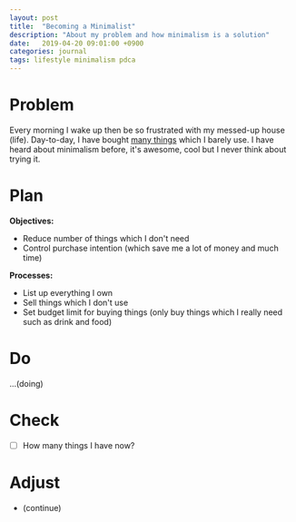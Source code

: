 ```yaml
---
layout: post
title:  "Becoming a Minimalist"
description: "About my problem and how minimalism is a solution"
date:   2019-04-20 09:01:00 +0900
categories: journal
tags: lifestyle minimalism pdca
---
```

# Problem
Every morning I wake up then be so frustrated with my messed-up house (life). Day-to-day, I have bought [many things](/tools/#devices) which I barely use. I have heard about minimalism before, it's awesome, cool but I never think about trying it.

# Plan
**Objectives:**
- Reduce number of things which I don't need
- Control purchase intention (which save me a lot of money and much time)

**Processes:**
- List up everything I own
- Sell things which I don't use
- Set budget limit for buying things (only buy things which I really need such as drink and food)

# Do
...(doing)

# Check
- [ ] How many things I have now?

# Adjust
- (continue)
